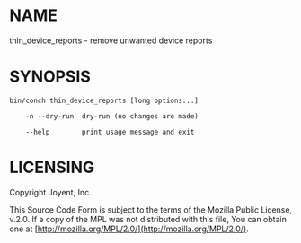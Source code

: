 # NAME

thin\_device\_reports - remove unwanted device reports

# SYNOPSIS

```
bin/conch thin_device_reports [long options...]

    -n --dry-run  dry-run (no changes are made)

    --help        print usage message and exit
```

# LICENSING

Copyright Joyent, Inc.

This Source Code Form is subject to the terms of the Mozilla Public License,
v.2.0. If a copy of the MPL was not distributed with this file, You can obtain
one at [http://mozilla.org/MPL/2.0/](http://mozilla.org/MPL/2.0/).
